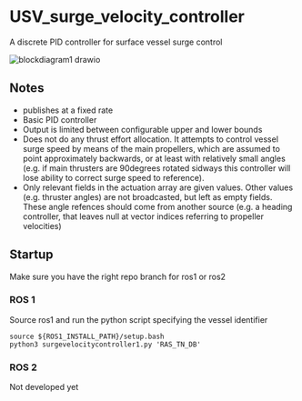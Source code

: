 # USV_surge_velocity_controller
A discrete PID controller for surface vessel surge control



![blockdiagram1 drawio](https://user-images.githubusercontent.com/5917472/219367004-c423d82e-5afd-495f-9f82-c43067d474b2.svg)


## Notes
- publishes at a fixed rate
- Basic PID controller
- Output is limited between configurable upper and lower bounds
- Does not do any thrust effort allocation. It attempts to control vessel surge speed by means of the main propellers, which are assumed to point approximately backwards, or at least with relatively small angles (e.g. if main thrusters are 90degrees rotated sidways this controller will lose ability to correct surge speed to reference). 
- Only relevant fields in the actuation array are given values. Other values (e.g. thruster angles) are not broadcasted, but left as empty fields. These angle refences should come from another source (e.g. a heading controller, that leaves null at vector indices referring to propeller velocities)

## Startup
Make sure you have the right repo branch for ros1 or ros2

### ROS 1
Source ros1 and run the python script specifying the vessel identifier
```
source ${ROS1_INSTALL_PATH}/setup.bash
python3 surgevelocitycontroller1.py 'RAS_TN_DB'
```

### ROS 2
Not developed yet
